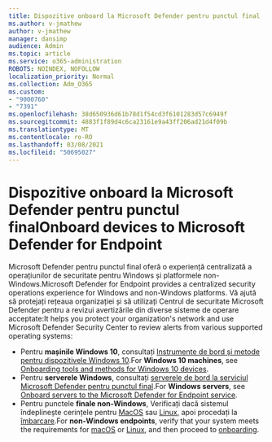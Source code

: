 ```yaml
---
title: Dispozitive onboard la Microsoft Defender pentru punctul final
ms.author: v-jmathew
author: v-jmathew
manager: dansimp
audience: Admin
ms.topic: article
ms.service: o365-administration
ROBOTS: NOINDEX, NOFOLLOW
localization_priority: Normal
ms.collection: Adm_O365
ms.custom:
- "9000760"
- "7391"
ms.openlocfilehash: 38d650936d61b78d1f54cd3f6101283d57c6949f
ms.sourcegitcommit: 4883f1f89d4c6ca23161e9a43ff206ad21d4f09b
ms.translationtype: MT
ms.contentlocale: ro-RO
ms.lasthandoff: 03/08/2021
ms.locfileid: "50695027"
---
```

# <a name="onboard-devices-to-microsoft-defender-for-endpoint"></a><span data-ttu-id="78679-102">Dispozitive onboard la Microsoft Defender pentru punctul final</span><span class="sxs-lookup"><span data-stu-id="78679-102">Onboard devices to Microsoft Defender for Endpoint</span></span>

<span data-ttu-id="78679-103">Microsoft Defender pentru punctul final oferă o experiență centralizată a operațiunilor de securitate pentru Windows și platformele non-Windows.</span><span class="sxs-lookup"><span data-stu-id="78679-103">Microsoft Defender for Endpoint provides a centralized security operations experience for Windows and non-Windows platforms.</span></span> <span data-ttu-id="78679-104">Vă ajută să protejați rețeaua organizației și să utilizați Centrul de securitate Microsoft Defender pentru a revizui avertizările din diverse sisteme de operare acceptate:</span><span class="sxs-lookup"><span data-stu-id="78679-104">It helps you protect your organization's network and use Microsoft Defender Security Center to review alerts from various supported operating systems:</span></span>

- <span data-ttu-id="78679-105">Pentru **mașinile Windows 10**, consultați [Instrumente de bord și metode pentru dispozitivele Windows 10](https://go.microsoft.com/fwlink/?linkid=2143460).</span><span class="sxs-lookup"><span data-stu-id="78679-105">For **Windows 10 machines**, see [Onboarding tools and methods for Windows 10 devices](https://go.microsoft.com/fwlink/?linkid=2143460).</span></span>
- <span data-ttu-id="78679-106">Pentru **serverele Windows**, consultați [serverele de bord la serviciul Microsoft Defender pentru punctul final](https://go.microsoft.com/fwlink/?linkid=2143627).</span><span class="sxs-lookup"><span data-stu-id="78679-106">For **Windows servers**, see [Onboard servers to the Microsoft Defender for Endpoint service](https://go.microsoft.com/fwlink/?linkid=2143627).</span></span>
- <span data-ttu-id="78679-107">Pentru punctele **finale non-Windows**, Verificați dacă sistemul îndeplinește cerințele pentru [MacOS](https://go.microsoft.com/fwlink/?linkid=2143461) sau [Linux](https://go.microsoft.com/fwlink/?linkid=2143462), apoi procedați la [îmbarcare](https://go.microsoft.com/fwlink/?linkid=2143628).</span><span class="sxs-lookup"><span data-stu-id="78679-107">For **non-Windows endpoints**, verify that your system meets the requirements for [macOS](https://go.microsoft.com/fwlink/?linkid=2143461) or [Linux](https://go.microsoft.com/fwlink/?linkid=2143462), and then proceed to [onboarding](https://go.microsoft.com/fwlink/?linkid=2143628).</span></span>
